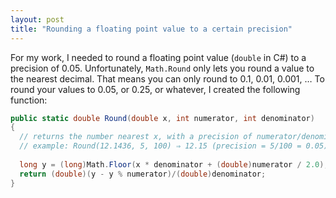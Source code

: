 ```yaml
---
layout: post
title: "Rounding a floating point value to a certain precision"
---
```


For my work, I needed to round a floating point value (`double` in C#) to a precision of 0.05. Unfortunately, `Math.Round` only lets you round a value to the nearest decimal. That means you can only round to 0.1, 0.01, 0.001, … To round your values to 0.05, or 0.25, or whatever, I created the following function:

```csharp
public static double Round(double x, int numerator, int denominator)
{
  // returns the number nearest x, with a precision of numerator/denominator
  // example: Round(12.1436, 5, 100) ⇒ 12.15 (precision = 5/100 = 0.05)
  
  long y = (long)Math.Floor(x * denominator + (double)numerator / 2.0);
  return (double)(y - y % numerator)/(double)denominator;
}
```